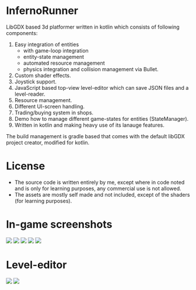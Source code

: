 # InfernoRunner

LibGDX based 3d platformer written in kotlin which consists of following components:

1. Easy integration of entities
   * with game-loop integration
   * entity-state management
   * automated resource management
   * physics integration and collision management via Bullet.
1. Custom shader effects.
1. Joystick support.
1. JavaScript based top-view level-editor which can save JSON files and a level-reader.
1. Resource management.
1. Different UI-screen handling.
1. Trading/buying system in shops.
1. Demo how to manage different game-states for entities (StateManager).
1. Written in kotlin and making heavy use of its lanauge features.

The build management is gradle based that comes with the default libGDX project creator, modified for kotlin.

# License
* The source code is written entirely by me, except where in code noted and is only for learning purposes, any commercial use is not allowed.
* The assets are mostly self made and not included, except of the shaders (for learning purposes).

# In-game screenshots

![](https://github.com/srad/infernorunner/raw/master/doc/screenshot/game/0.png)
![](https://github.com/srad/infernorunner/raw/master/doc/screenshot/game/8.png)
![](https://github.com/srad/infernorunner/raw/master/doc/screenshot/game/1.png)
![](https://github.com/srad/infernorunner/raw/master/doc/screenshot/game/2.png)
![](https://github.com/srad/infernorunner/raw/master/doc/screenshot/game/6.png)

# Level-editor

![](https://github.com/srad/infernorunner/raw/master/doc/screenshot/editor/1.png)
![](https://github.com/srad/infernorunner/raw/master/doc/screenshot/editor/2.png)
